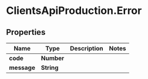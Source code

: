 # ClientsApiProduction.Error

## Properties
Name | Type | Description | Notes
------------ | ------------- | ------------- | -------------
**code** | **Number** |  | 
**message** | **String** |  | 
